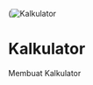 (![Kalkulator](https://github.com/ZaidHusaini02/Kalkulator/assets/102004433/fdc806d2-0314-40ff-9449-7345e74de73e)
# Kalkulator
Membuat Kalkulator
